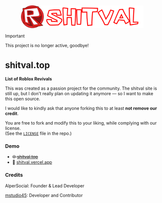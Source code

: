 <p align="center">
  <img src="https://raw.githubusercontent.com/AlperSocial/shitval/refs/heads/main/cdn/large-logo.png" alt="shitval Logo" width="400"/>
</p>

> [!IMPORTANT]  
> This project is no longer active, goodbye!

# shitval.top  
**List of Roblox Revivals**

This was created as a passion project for the community. The shitval site is still up, but I don't really plan on updating it anymore — so I want to make this open source.

I would like to kindly ask that anyone forking this to at least **not remove our credit**.

You are free to fork and modify this to your liking, while complying with our license.  
(See the [`LICENSE`](./LICENSE) file in the repo.)

### Demo

- ~~🌐 [shitval.top](https://shitval.top)~~  
- 🚀 [shitval.vercel.app](https://shitval.vercel.app)

### Credits 

AlperSocial: Founder & Lead Developer

[mstudio45](https://mstudio45.com): Developer and Contributor
